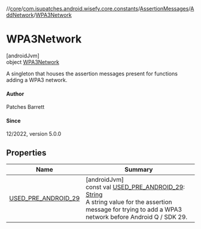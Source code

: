 //[core](../../../../../index.md)/[com.isupatches.android.wisefy.core.constants](../../../index.md)/[AssertionMessages](../../index.md)/[AddNetwork](../index.md)/[WPA3Network](index.md)

# WPA3Network

[androidJvm]\
object [WPA3Network](index.md)

A singleton that houses the assertion messages present for functions adding a WPA3 network.

#### Author

Patches Barrett

#### Since

12/2022, version 5.0.0

## Properties

| Name | Summary |
|---|---|
| [USED_PRE_ANDROID_29](-u-s-e-d_-p-r-e_-a-n-d-r-o-i-d_29.md) | [androidJvm]<br>const val [USED_PRE_ANDROID_29](-u-s-e-d_-p-r-e_-a-n-d-r-o-i-d_29.md): [String](https://kotlinlang.org/api/latest/jvm/stdlib/kotlin/-string/index.html)<br>A string value for the assertion message for trying to add a WPA3 network before Android Q / SDK 29. |
